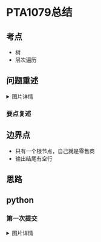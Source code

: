 # PTA1079总结
## 考点
+ 树
+ 层次遍历



## 问题重述
<details><summary>图片详情</summary><img src="https://raw.githubusercontent.com/ednow/cloudimg/main/githubio/20210811223257.png" alt="找不到图片(Image not found)" onerror="this.onerror=null;this.src='https://gitee.com/ednow/cloudimg/raw/main/githubio/20210811223257.png';" /></details>

### 要点复述

## 边界点
+ 只有一个根节点，自己就是零售商
+ 输出结尾有空行

## 思路

## python

### 第一次提交
<details><summary>图片详情</summary><img src="https://raw.githubusercontent.com/ednow/cloudimg/main/githubio/20210812004318.png" alt="找不到图片(Image not found)" onerror="this.onerror=null;this.src='https://gitee.com/ednow/cloudimg/raw/main/githubio/20210812004318.png';" /></details>
